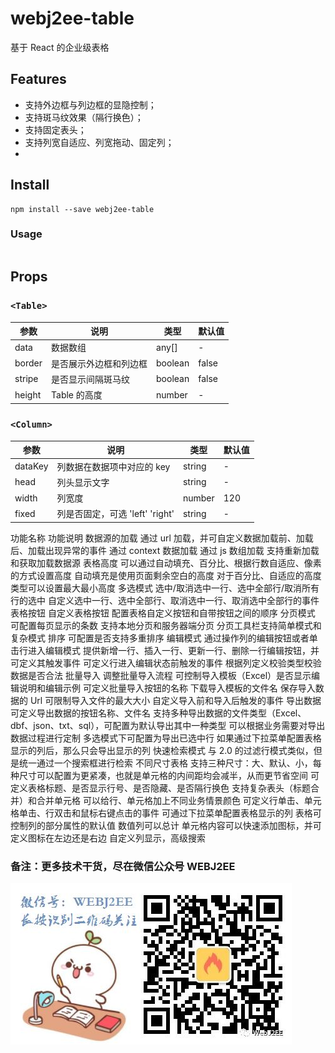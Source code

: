# webj2ee-table

基于 React 的企业级表格

## Features

-   支持外边框与列边框的显隐控制；
-   支持斑马纹效果（隔行换色）；
-   支持固定表头；
-   支持列宽自适应、列宽拖动、固定列；
-

## Install

```
npm install --save webj2ee-table
```

### Usage

```

```

## Props

### `<Table>`

| 参数   | 说明                   | 类型    | 默认值 |
| ------ | ---------------------- | ------- | ------ |
| data   | 数据数组               | any\[]  | -      |
| border | 是否展示外边框和列边框 | boolean | false  |
| stripe | 是否显示间隔斑马纹     | boolean | false  |
| height | Table 的高度           | number  | -      |

### `<Column>`

| 参数    | 说明                            | 类型   | 默认值 |
| ------- | ------------------------------- | ------ | ------ |
| dataKey | 列数据在数据项中对应的 key      | string | -      |
| head    | 列头显示文字                    | string | -      |
| width   | 列宽度                          | number | 120    |
| fixed   | 列是否固定，可选 'left' 'right' | string | -      |

功能名称 功能说明
数据源的加载 通过 url 加载，并可自定义数据加载前、加载后、加载出现异常的事件
通过 context 数据加载
通过 js 数组加载
支持重新加载和获取加载数据源
表格高度 可以通过自动填充、百分比、根据行数自适应、像素的方式设置高度
自动填充是使用页面剩余空白的高度
对于百分比、自适应的高度类型可以设置最大最小高度
多选模式 选中/取消选中一行、选中全部行/取消所有行的选中
自定义选中一行、选中全部行、取消选中一行、取消选中全部行的事件
表格按钮 自定义表格按钮
配置表格自定义按钮和自带按钮之间的顺序
分页模式 可配置每页显示的条数
支持本地分页和服务器端分页
分页工具栏支持简单模式和复杂模式
排序 可配置是否支持多重排序
编辑模式 通过操作列的编辑按钮或者单击行进入编辑模式
提供新增一行、插入一行、更新一行、删除一行编辑按钮，并可定义其触发事件
可定义行进入编辑状态前触发的事件
根据列定义校验类型校验数据是否合法
批量导入 调整批量导入流程
可控制导入模板（Excel）是否显示编辑说明和编辑示例
可定义批量导入按钮的名称
下载导入模板的文件名
保存导入数据的 Url
可限制导入文件的最大大小
自定义导入前和导入后触发的事件
导出数据 可定义导出数据的按钮名称、文件名
支持多种导出数据的文件类型（Excel、dbf、json、txt、sql），可配置为默认导出其中一种类型
可以根据业务需要对导出数据过程进行定制
多选模式下可配置为导出已选中行
如果通过下拉菜单配置表格显示的列后，那么只会导出显示的列
快速检索模式 与 2.0 的过滤行模式类似，但是统一通过一个搜索框进行检索
不同尺寸表格 支持三种尺寸：大、默认、小，每种尺寸可以配置为更紧凑，也就是单元格的内间距均会减半，从而更节省空间
可定义表格标题、是否显示行号、是否隐藏、是否隔行换色
支持复杂表头（标题合并）和合并单元格
可以给行、单元格加上不同业务情景颜色
可定义行单击、单元格单击、行双击和鼠标右键点击的事件
可通过下拉菜单配置表格显示的列
表格可控制列的部分属性的默认值
数值列可以总计
单元格内容可以快速添加图标，并可定义图标在左边还是右边
自定义列显示，高级搜索

### 备注：更多技术干货，尽在微信公众号 WEBJ2EE

![WEBJ2EE](./webj2ee-logo.jpg)

